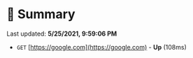 # 📖 Summary
Last updated: **5/25/2021, 9:59:06 PM**

- `GET` [https://google.com](https://google.com) - **Up** (108ms)
